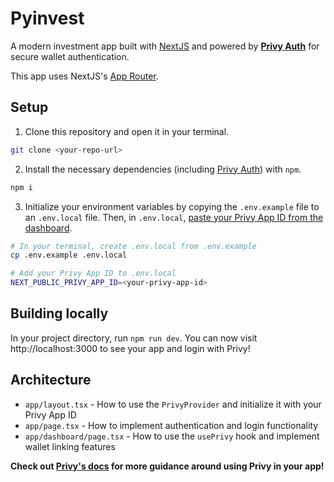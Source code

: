 # Pyinvest

A modern investment app built with [NextJS](https://nextjs.org/) and powered by [**Privy Auth**](https://www.privy.io/) for secure wallet authentication.

This app uses NextJS's [App Router](https://nextjs.org/docs/app).

## Setup

1. Clone this repository and open it in your terminal. 
```sh
git clone <your-repo-url>
```

2. Install the necessary dependencies (including [Privy Auth](https://www.npmjs.com/package/@privy-io/react-auth)) with `npm`.
```sh
npm i 
```

3. Initialize your environment variables by copying the `.env.example` file to an `.env.local` file. Then, in `.env.local`, [paste your Privy App ID from the dashboard](https://docs.privy.io/guide/dashboard/api-keys).
```sh
# In your terminal, create .env.local from .env.example
cp .env.example .env.local

# Add your Privy App ID to .env.local
NEXT_PUBLIC_PRIVY_APP_ID=<your-privy-app-id>
```

## Building locally

In your project directory, run `npm run dev`. You can now visit http://localhost:3000 to see your app and login with Privy!

## Architecture

- `app/layout.tsx` - How to use the `PrivyProvider` and initialize it with your Privy App ID
- `app/page.tsx` - How to implement authentication and login functionality
- `app/dashboard/page.tsx` - How to use the `usePrivy` hook and implement wallet linking features

**Check out [Privy's docs](https://docs.privy.io/) for more guidance around using Privy in your app!**

